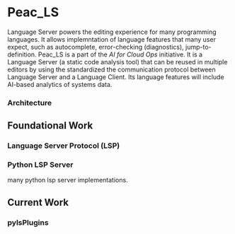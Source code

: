 # Peac_LS
Language Server powers the editing experience for many programming languages. It allows implemntation of language features that many user expect, such as autocomplete, error-checking (diagnostics), jump-to-definition.
Peac_LS is a part of the *AI for Cloud Ops* initiative. It is a Language Server (a static code analysis tool) that can be reused in multiple editors by using the standardized the communication protocol between Language Server and a Language Client. Its language features will include AI-based analytics of systems data. 

### Architecture


## Foundational Work

### Language Server Protocol (LSP)

### Python LSP Server
many python lsp server implementations.


## Current Work

### pylsPlugins

